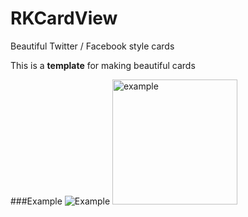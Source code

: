 RKCardView
==========
Beautiful Twitter / Facebook style cards

This is a **template** for making beautiful cards

###Example
![Example](http://i.imgur.com/YVaSExw.png)
<img src="http://i.imgur.com/YVaSExw.png" alt="example" style="width: 200px;"/>
